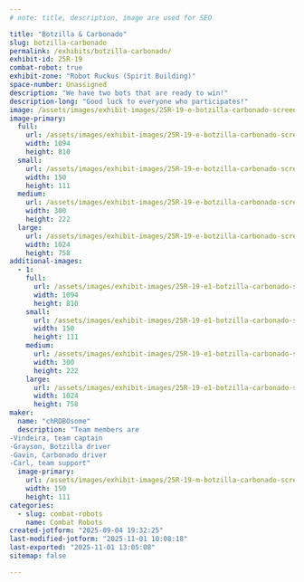 ```yaml
---
# note: title, description, image are used for SEO

title: "Botzilla & Carbonado"
slug: botzilla-carbonado
permalink: /exhibits/botzilla-carbonado/
exhibit-id: 25R-19
combat-robot: true
exhibit-zone: "Robot Ruckus (Spirit Building)"
space-number: Unassigned
description: "We have two bots that are ready to win!"
description-long: "Good luck to everyone who participates!"
image: /assets/images/exhibit-images/25R-19-e-botzilla-carbonado-screenshot-20250904-192907-canva-2732-300x222.jpg
image-primary: 
  full:
    url: /assets/images/exhibit-images/25R-19-e-botzilla-carbonado-screenshot-20250904-192907-canva-2732-full.jpg
    width: 1094
    height: 810
  small:
    url: /assets/images/exhibit-images/25R-19-e-botzilla-carbonado-screenshot-20250904-192907-canva-2732-150x111.jpg
    width: 150
    height: 111
  medium:
    url: /assets/images/exhibit-images/25R-19-e-botzilla-carbonado-screenshot-20250904-192907-canva-2732-300x222.jpg
    width: 300
    height: 222
  large:
    url: /assets/images/exhibit-images/25R-19-e-botzilla-carbonado-screenshot-20250904-192907-canva-2732-1024x758.jpg
    width: 1024
    height: 758
additional-images: 
  - 1:
    full:
      url: /assets/images/exhibit-images/25R-19-e1-botzilla-carbonado-screenshot-20250904-192907-canva-1976-full.jpg
      width: 1094
      height: 810
    small:
      url: /assets/images/exhibit-images/25R-19-e1-botzilla-carbonado-screenshot-20250904-192907-canva-1976-150x111.jpg
      width: 150
      height: 111
    medium:
      url: /assets/images/exhibit-images/25R-19-e1-botzilla-carbonado-screenshot-20250904-192907-canva-1976-300x222.jpg
      width: 300
      height: 222
    large:
      url: /assets/images/exhibit-images/25R-19-e1-botzilla-carbonado-screenshot-20250904-192907-canva-1976-1024x758.jpg
      width: 1024
      height: 758
maker: 
  name: "chROBOsome"
  description: "Team members are
-Vindeira, team captain
-Grayson, Botzilla driver
-Gavin, Carbonado driver
-Carl, team support"
  image-primary:
    url: /assets/images/exhibit-images/25R-19-m-botzilla-carbonado-screenshot-20250904-192907-canva-300x222.jpg
    width: 150
    height: 111
categories: 
  - slug: combat-robots
    name: Combat Robots
created-jotform: "2025-09-04 19:32:25"
last-modified-jotform: "2025-11-01 10:08:18"
last-exported: "2025-11-01 13:05:08"
sitemap: false

---
```

